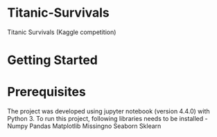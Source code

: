 # Titanic-Survivals
Titanic Survivals (Kaggle competition)

# Getting Started


# Prerequisites
The project was developed using jupyter notebook (version 4.4.0) with Python 3.
To run this project, following libraries needs to be installed - 
Numpy
Pandas
Matplotlib
Missingno
Seaborn
Sklearn
